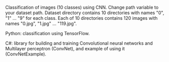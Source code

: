 Classification of images (10 classes) using CNN.
Change path variable to your dataset path.
Dataset directory contains 10 directories with names "0", "1" ... "9" for each class. 
Each of 10 directories contains 120 images with names "0.jpg", "1.jpg" ... "119.jpg".

Python: classification using TensorFlow.

C#: library for building and training Convolutional neural networks and Multilayer perceptron (ConvNet), and example of using it (ConvNetExample).
